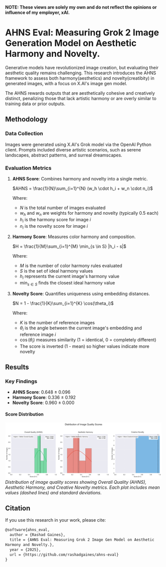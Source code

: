 **NOTE: These views are solely my own and do not reflect the opinions or influence of my employer, xAI.**

# AHNS Eval: Measuring Grok 2 Image Generation Model on Aesthetic Harmony and Novelty.


Generative models have revolutionized image creation, but evaluating their aesthetic quality remains challenging. This research introduces the AHNS framework to assess both harmony(aesthetics) and novelty(creatibity) in generated images, with a focus on X.AI's image gen model.

The AHNS rewards outputs that are aesthetically cohesive and creatively distinct, penalizing those that lack artistic harmony or are overly similar to training data or prior outputs.

## Methodology

### Data Collection

Images were generated using X.AI's Grok model via the OpenAI Python client. Prompts included diverse artistic scenarios, such as serene landscapes, abstract patterns, and surreal dreamscapes.

### Evaluation Metrics

1. **AHNS Score**: Combines harmony and novelty into a single metric.

   $AHNS = \frac{1}{N}\sum_{i=1}^{N} (w_h \cdot h_i + w_n \cdot n_i)$

   Where:
   - $N$ is the total number of images evaluated
   - $w_h$ and $w_n$ are weights for harmony and novelty (typically 0.5 each)
   - $h_i$ is the harmony score for image $i$
   - $n_i$ is the novelty score for image $i$

2. **Harmony Score**: Measures color harmony and composition.

   $H = \frac{1}{M}\sum_{i=1}^{M} \min_{s \in S} |h_i - s|$

   Where:
   - $M$ is the number of color harmony rules evaluated
   - $S$ is the set of ideal harmony values
   - $h_i$ represents the current image's harmony value
   - $\min_{s \in S}$ finds the closest ideal harmony value

3. **Novelty Score**: Quantifies uniqueness using embedding distances.

   $N = 1 - \frac{1}{K}\sum_{i=1}^{K} \cos(\theta_i)$

   Where:
   - $K$ is the number of reference images
   - $\theta_i$ is the angle between the current image's embedding and reference image $i$
   - $\cos(\theta_i)$ measures similarity (1 = identical, 0 = completely different)
   - The score is inverted (1 - mean) so higher values indicate more novelty

## Results

### Key Findings

- **AHNS Score**: 0.648 ± 0.096
- **Harmony Score**: 0.336 ± 0.192
- **Novelty Score**: 0.960 ± 0.000

#### Score Distribution
![Score Distribution](visualization/plots/score_distributions.png)
*Distribution of image quality scores showing Overall Quality (AHNS), Aesthetic Harmony, and Creative Novelty metrics. Each plot includes mean values (dashed lines) and standard deviations.*




## Citation

If you use this research in your work, please cite:
```
@software{ahns_eval,
  author = {Rashad Gaines},
  title = {AHNS Eval: Measuring Grok 2 Image Gen Model on Aesthetic Harmony and Novelty.},
  year = {2025},
  url = {https://github.com/rashadgaines/ahns-eval}
}
```